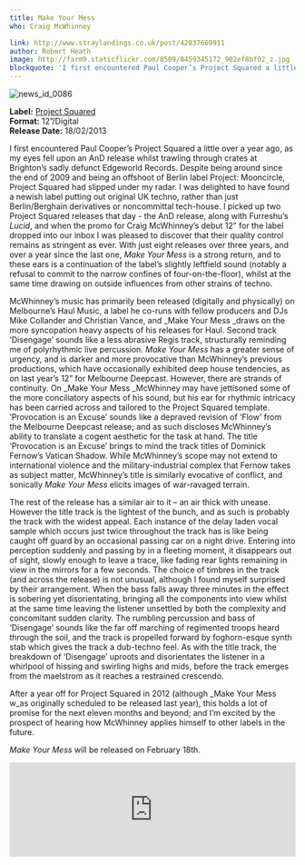 ```yaml
---
title: Make Your Mess
who: Craig McWhinney

link: http://www.straylandings.co.uk/post/42837669911
author: Robert Heath
image: http://farm9.staticflickr.com/8509/8459345172_902ef8bf02_z.jpg
blockquote: 'I first encountered Paul Cooper’s Project Squared a little over a year ago, as my eyes fell upon an AnD release whilst trawling through crates at Brighton’s sadly defunct Edgeworld Records. Despite being around since the end of 2009 and being an offshoot of Berlin label Project: Mooncircle, Project Squared had slipped under my radar. I was delighted to have found a newish label putting out original UK techno, rather than just Berlin/Berghain derivatives or noncommittal tech-house. I picked up two Project Squared releases that day - the AnD release, along with Furreshu’s _Lucid_, and when the promo for Craig McWhinney’s debut 12” for the label dropped into our inbox I was pleased to discover that their quality control remains as stringent as ever. With just eight releases over three years, and over a year since the last one, _Make Your Mess_ is a strong return, and to these ears is a continuation of the label’s slightly leftfield sound (notably a refusal to commit to the narrow confines of four-on-the-floor), whilst at the same time drawing on outside influences from other strains of techno.'
---
```


![news_id_0086](http://farm9.staticflickr.com/8233/8458280615_687a65b2d1_t.jpg)

**Label:** [Project Squared](http://www.projectsquared.net/)
<br>**Format:** 12”/Digital
<br>**Release Date:** 18/02/2013

I first encountered Paul Cooper’s Project Squared a little over a year ago, as my eyes fell upon an AnD release whilst trawling through crates at Brighton’s sadly defunct Edgeworld Records. Despite being around since the end of 2009 and being an offshoot of Berlin label Project: Mooncircle, Project Squared had slipped under my radar. I was delighted to have found a newish label putting out original UK techno, rather than just Berlin/Berghain derivatives or noncommittal tech-house. I picked up two Project Squared releases that day - the AnD release, along with Furreshu’s _Lucid_, and when the promo for Craig McWhinney’s debut 12” for the label dropped into our inbox I was pleased to discover that their quality control remains as stringent as ever. With just eight releases over three years, and over a year since the last one, _Make Your Mess_ is a strong return, and to these ears is a continuation of the label’s slightly leftfield sound (notably a refusal to commit to the narrow confines of four-on-the-floor), whilst at the same time drawing on outside influences from other strains of techno.

McWhinney’s music has primarily been released (digitally and physically) on Melbourne’s Haul Music, a label he co-runs with fellow producers and DJs Mike Collander and Christian Vance, and _Make Your Mess _draws on the more syncopation heavy aspects of his releases for Haul. Second track ‘Disengage’ sounds like a less abrasive Regis track, structurally reminding me of polyrhythmic live percussion. _Make Your Mess_ has a greater sense of urgency, and is darker and more provocative than McWhinney’s previous productions, which have occasionally exhibited deep house tendencies, as on last year’s 12” for Melbourne Deepcast. However, there are strands of continuity. On _Make Your Mess _McWhinney may have jettisoned some of the more conciliatory aspects of his sound, but his ear for rhythmic intricacy has been carried across and tailored to the Project Squared template. ‘Provocation is an Excuse’ sounds like a depraved revision of ‘Flow’ from the Melbourne Deepcast release; and as such discloses McWhinney’s ability to translate a cogent aesthetic for the task at hand. The title ‘Provocation is an Excuse’ brings to mind the track titles of Dominick Fernow’s Vatican Shadow. While McWhinney’s scope may not extend to international violence and the military-industrial complex that Fernow takes as subject matter, McWhinney’s title is similarly evocative of conflict, and sonically _Make Your Mess_ elicits images of war-ravaged terrain.

The rest of the release has a similar air to it – an air thick with unease. However the title track is the lightest of the bunch, and as such is probably the track with the widest appeal. Each instance of the delay laden vocal sample which occurs just twice throughout the track has is like being caught off guard by an occasional passing car on a night drive. Entering into perception suddenly and passing by in a fleeting moment, it disappears out of sight, slowly enough to leave a trace, like fading rear lights remaining in view in the mirrors for a few seconds. The choice of timbres in the track (and across the release) is not unusual, although I found myself surprised by their arrangement. When the bass falls away three minutes in the effect is sobering yet disorientating, bringing all the components into view whilst at the same time leaving the listener unsettled by both the complexity and concomitant sudden clarity. The rumbling percussion and bass of ‘Disengage’ sounds like the far off marching of regimented troops heard through the soil, and the track is propelled forward by foghorn-esque synth stab which gives the track a dub-techno feel. As with the title track, the breakdown of ‘Disengage’ uproots and disorientates the listener in a whirlpool of hissing and swirling highs and mids, before the track emerges from the maelstrom as it reaches a restrained crescendo. 

After a year off for Project Squared in 2012 (although _Make Your Mess w_as originally scheduled to be released last year), this holds a lot of promise for the next eleven months and beyond; and I’m excited by the prospect of hearing how McWhinney applies himself to other labels in the future.

_Make Your Mess_ will be released on February 18th.

<iframe frameborder="no" height="166" scrolling="no" src="https://w.soundcloud.com/player/?url=http%3A%2F%2Fapi.soundcloud.com%2Ftracks%2F65483929" width="100%"></iframe>
